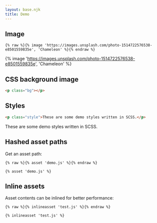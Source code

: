 ```yaml
---
layout: base.njk
title: Demo
---
```


## Image

```njk
{% raw %}{% image 'https://images.unsplash.com/photo-1514722576538-e8501559835e', 'Chameleon' %}{% endraw %}
```

{% image 'https://images.unsplash.com/photo-1514722576538-e8501559835e', 'Chameleon' %}

## CSS background image

```html
<p class="bg"></p>
```

<p class="bg"></p>

## Styles

```html
<p class="style">These are some demo styles written in SCSS.</p>
```

<p class="style">These are some demo styles written in SCSS.</p>

## Hashed asset paths

Get an asset path:

```njk
{% raw %}{% asset 'demo.js' %}{% endraw %}
```

```
{% asset 'demo.js' %}
```

## Inline assets

Asset contents can be inlined for better performance:

```njk
{% raw %}{% inlineasset 'test.js' %}{% endraw %}
```

```
{% inlineasset 'test.js' %}
```
